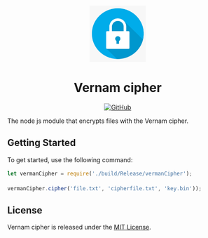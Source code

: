 <p align="center">
  <img src="./assets/logo.png" alt="Vernam cipher logo" width="128" height="128">
  <h1 align="center">Vernam cipher</h1>
</p>
<p align="center">
    <a aria-label="License" href="https://github.com/UrijHoruzij/verman-cipher/blob/master/LICENSE.md">
      <img alt="GitHub" src="https://img.shields.io/github/license/UrijHoruzij/verman-cipher?color=33bdef">
    </a>
  </p>

The node js module that encrypts files with the Vernam cipher.

## Getting Started

To get started, use the following command:

```js
let vermanCipher = require('./build/Release/vermanCipher');

vermanCipher.cipher('file.txt', 'cipherfile.txt', 'key.bin'));
```

## License

Vernam cipher is released under the [MIT License](https://github.com/UrijHoruzij/verman-cipher/blob/master/LICENSE.md).

